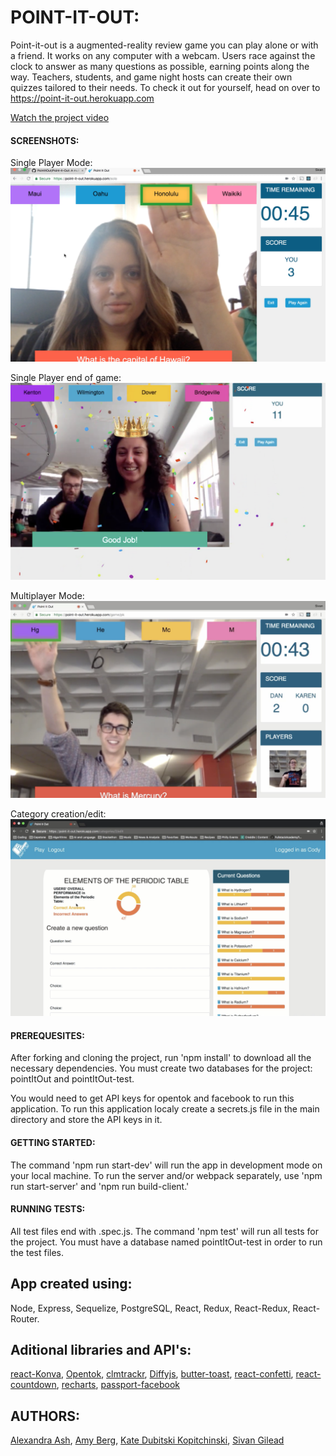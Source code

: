 # POINT-IT-OUT:

Point-it-out is a augmented-reality review game you can play alone or with a friend. It works on any computer with a webcam. Users race against the clock to answer as many questions as possible, earning points along the way. Teachers, students, and game night hosts can create their own quizzes tailored to their needs. To check it out for yourself, head on over to https://point-it-out.herokuapp.com

[Watch the project video](https://youtu.be/NEukWTyIW0A)


#### SCREENSHOTS:

Single Player Mode:
![screenshot1](./public/images/screenshot1.png)

Single Player end of game:
![screenshot3](./public/images/screenshot3.png)

Multiplayer Mode:
![screenshot2](./public/images/screenshot2.png)

Category creation/edit:
![screenshot4](./public/images/screenshot4.png)

#### PREREQUESITES:
After forking and cloning the project, run 'npm install' to download all the necessary dependencies. You must create two databases for the project: pointItOut and pointItOut-test. 

You would need to get API keys for opentok and facebook to run this application. To run this application localy create a secrets.js file in the main directory and store the API keys in it.

#### GETTING STARTED:
The command 'npm run start-dev' will run the app in development mode on your local machine. To run the server and/or webpack separately, use 'npm run start-server' and 'npm run build-client.'

#### RUNNING TESTS:
All test files end with .spec.js. The command 'npm test' will run all tests for the project. You must have a database named pointItOut-test in order to run the test files.

## App created using:
Node, Express, Sequelize, PostgreSQL, React, Redux, React-Redux, React-Router. 
## Aditional libraries and API's:
[react-Konva](https://github.com/konvajs/react-konva), [Opentok](https://tokbox.com/), [clmtrackr](https://github.com/auduno/clmtrackr), [Diffyjs](https://www.npmjs.com/package/diffyjs), [butter-toast](https://github.com/ealush/butter-toast), [react-confetti](https://www.npmjs.com/package/react-confetti), [react-countdown](https://github.com/ndresx/react-countdown), [recharts](https://github.com/recharts/recharts), [passport-facebook](http://www.passportjs.org/docs/facebook/)

## AUTHORS:
[Alexandra Ash](https://github.com/alexandraleah),
[Amy Berg](https://github.com/amyjberg),
[Kate Dubitski Kopitchinski](https://github.com/KateDK),
[Sivan Gilead](https://github.com/sivangilead)
